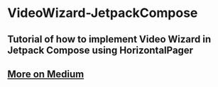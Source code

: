 # VideoWizard-JetpackCompose

## Tutorial of how to implement Video Wizard in Jetpack Compose using HorizontalPager
## [More on Medium](https://medium.com/@iRYO400/video-wizard-with-horizontalpager-exoplayer-jetpack-compose-9b48875e6dd0)
